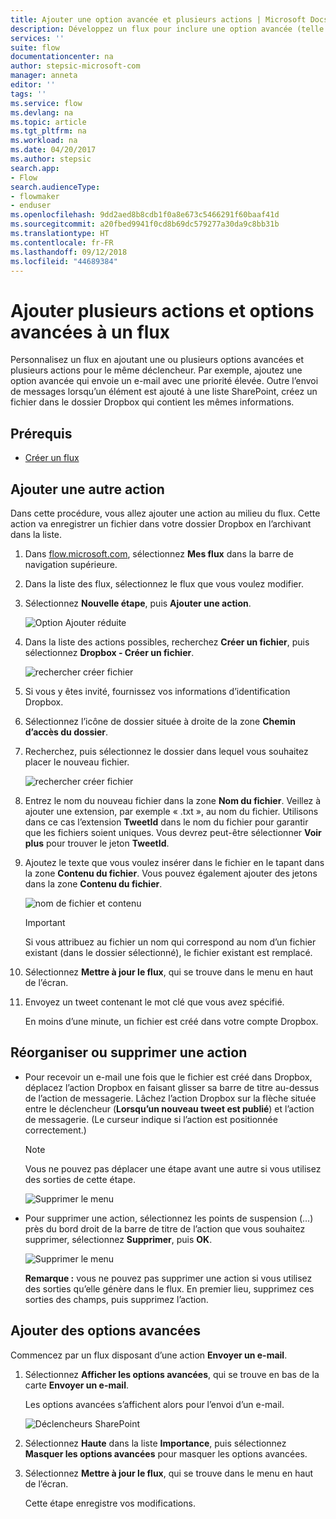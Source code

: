 ```yaml
---
title: Ajouter une option avancée et plusieurs actions | Microsoft Docs
description: Développez un flux pour inclure une option avancée (telle que la définition d’un e-mail sur une priorité élevée) et ajoutez une autre action pour le même événement.
services: ''
suite: flow
documentationcenter: na
author: stepsic-microsoft-com
manager: anneta
editor: ''
tags: ''
ms.service: flow
ms.devlang: na
ms.topic: article
ms.tgt_pltfrm: na
ms.workload: na
ms.date: 04/20/2017
ms.author: stepsic
search.app:
- Flow
search.audienceType:
- flowmaker
- enduser
ms.openlocfilehash: 9dd2aed8b8cdb1f0a8e673c5466291f60baaf41d
ms.sourcegitcommit: a20fbed9941f0cd8b69dc579277a30da9c8bb31b
ms.translationtype: HT
ms.contentlocale: fr-FR
ms.lasthandoff: 09/12/2018
ms.locfileid: "44689384"
---
```

# <a name="add-multiple-actions-and-advanced-options-to-a-flow"></a>Ajouter plusieurs actions et options avancées à un flux
Personnalisez un flux en ajoutant une ou plusieurs options avancées et plusieurs actions pour le même déclencheur. Par exemple, ajoutez une option avancée qui envoie un e-mail avec une priorité élevée. Outre l’envoi de messages lorsqu’un élément est ajouté à une liste SharePoint, créez un fichier dans le dossier Dropbox qui contient les mêmes informations.

## <a name="prerequisites"></a>Prérequis
* [Créer un flux](get-started-logic-flow.md)

## <a name="add-another-action"></a>Ajouter une autre action
Dans cette procédure, vous allez ajouter une action au milieu du flux. Cette action va enregistrer un fichier dans votre dossier Dropbox en l’archivant dans la liste.

1. Dans [flow.microsoft.com](https://flow.microsoft.com), sélectionnez **Mes flux** dans la barre de navigation supérieure.
2. Dans la liste des flux, sélectionnez le flux que vous voulez modifier.
3. Sélectionnez **Nouvelle étape**, puis **Ajouter une action**.
   
    ![Option Ajouter réduite](./media/multi-step-logic-flow/add-action.png)
4. Dans la liste des actions possibles, recherchez **Créer un fichier**, puis sélectionnez **Dropbox - Créer un fichier**.
   
    ![rechercher créer fichier](./media/multi-step-logic-flow/create-file-search.png)
5. Si vous y êtes invité, fournissez vos informations d’identification Dropbox.
6. Sélectionnez l’icône de dossier située à droite de la zone **Chemin d’accès du dossier**.
7. Recherchez, puis sélectionnez le dossier dans lequel vous souhaitez placer le nouveau fichier.
   
    ![rechercher créer fichier](./media/multi-step-logic-flow/create-file-folder.png)
8. Entrez le nom du nouveau fichier dans la zone **Nom du fichier**. Veillez à ajouter une extension, par exemple « .txt », au nom du fichier. Utilisons dans ce cas l’extension **TweetId** dans le nom du fichier pour garantir que les fichiers soient uniques. Vous devrez peut-être sélectionner **Voir plus** pour trouver le jeton **TweetId**.
9. Ajoutez le texte que vous voulez insérer dans le fichier en le tapant dans la zone **Contenu du fichier**. Vous pouvez également ajouter des jetons dans la zone **Contenu du fichier**.
   
    ![nom de fichier et contenu](./media/multi-step-logic-flow/create-file-name-and-contents.png)
   
   > [!IMPORTANT]
   > Si vous attribuez au fichier un nom qui correspond au nom d’un fichier existant (dans le dossier sélectionné), le fichier existant est remplacé.
   > 
   > 
10. Sélectionnez **Mettre à jour le flux**, qui se trouve dans le menu en haut de l’écran.
11. Envoyez un tweet contenant le mot clé que vous avez spécifié.
    
     En moins d’une minute, un fichier est créé dans votre compte Dropbox.

## <a name="reorder-or-delete-an-action"></a>Réorganiser ou supprimer une action
* Pour recevoir un e-mail une fois que le fichier est créé dans Dropbox, déplacez l’action Dropbox en faisant glisser sa barre de titre au-dessus de l’action de messagerie. Lâchez l’action Dropbox sur la flèche située entre le déclencheur (**Lorsqu’un nouveau tweet est publié**) et l’action de messagerie. (Le curseur indique si l’action est positionnée correctement.)
  
  > [!NOTE]
  > Vous ne pouvez pas déplacer une étape avant une autre si vous utilisez des sorties de cette étape.
  > 
  > 
  
    ![Supprimer le menu](./media/multi-step-logic-flow/draggingaction.png)
* Pour supprimer une action, sélectionnez les points de suspension (...) près du bord droit de la barre de titre de l’action que vous souhaitez supprimer, sélectionnez **Supprimer**, puis **OK**.
  
    ![Supprimer le menu](./media/multi-step-logic-flow/deletemenu.png)
  
     **Remarque :** vous ne pouvez pas supprimer une action si vous utilisez des sorties qu’elle génère dans le flux. En premier lieu, supprimez ces sorties des champs, puis supprimez l’action.

## <a name="add-advanced-options"></a>Ajouter des options avancées
Commencez par un flux disposant d’une action **Envoyer un e-mail**.

1. Sélectionnez **Afficher les options avancées**, qui se trouve en bas de la carte **Envoyer un e-mail**.
   
     Les options avancées s’affichent alors pour l’envoi d’un e-mail.
   
    ![Déclencheurs SharePoint](./media/multi-step-logic-flow/advanced.png)
2. Sélectionnez **Haute** dans la liste **Importance**, puis sélectionnez **Masquer les options avancées** pour masquer les options avancées.
3. Sélectionnez **Mettre à jour le flux**, qui se trouve dans le menu en haut de l’écran.
   
     Cette étape enregistre vos modifications.

